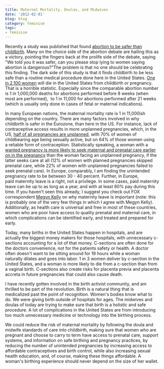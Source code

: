 ```yaml
---
title: Maternal Mortality, Doulas, and Midwives
date: '2012-02-01'
blog: blog
category: feminism
tags:
- feminism
---
```


Recently a study was published that found [abortion to be safer than childbirth](http://www.reuters.com/article/2012/01/23/us-abortion-idUSTRE80M2BS20120123). Many on the choice side of the abortion debate are hailing this as a victory, pointing the fingers back at the prolife side of the debate, saying "We told you it was safer, can you please stop lying to women saying abortion is dangerous?"The problem is that no one should be celebrating this finding. The dark side of this study is that it finds childbirth to be less safe than a routine medical procedure done here in the United States. [One in 2,100 women](http://www.womendeliver.org/about/the-issue/) will die in the United States from childbirth or pregnancy. That is a horrible statistic. Especially since the comparable abortion number is 1 in 1,000,000 deaths for abortions performed before 8 weeks (when most are performed),  to 1 in 11,000 for abortions performed after 21 weeks (which is usually only done in cases of fetal or maternal indications).

In many European nations, the maternal mortality rate is 1 in 11,000ish depending on the country. There are many factors involved in why childbirth is safer in the Eurozone, than here in the US. For instance, lack of contraceptive access results in more unplanned pregnancies, which, in the US, [half of all pregnancies are unplanned](http://www.americanpregnancy.org/main/statistics.html), with 70% of women of childbearing age being sexually active, but on 64% of those women using a reliable form of contraception. Statistically speaking, a woman with a [wanted pregnancy is more likely to seek maternal and prenatal care earlier on in the pregnancy](http://www.sciencedirect.com/science/article/pii/S0091743597902176) than the woman facing an unplanned pregnancy, if the latter seeks care at all (12% of women with planned pregnancies skipped prenatal care, while 22% of women with unplanned pregnancies failed to seek prenatal care). In Europe, comparably, I am finding the unintended pregnancy rate to be between 30 - 40 percent. Further, in Europe, paid maternity leave is a right, not a privilege. In some cases, paid maternity leave can be up to as long as a year, and with at least 80% pay during this time. If you haven't seen this already, I suggest you check out FOX correspondent [Megyn Kelly](http://www.youtube.com/watch?v=5BfSBxk0FMc) on why maternity leave is important (note: this is probably one of the very few things in which I agree with Megyn Kelly). Additionally, as health care is universal and free in most of these countries, women who are poor have access to quality prenatal and maternal care, in which complications can be identified early, and treated and prepared for early.

Today, many births in the United States happen in hospitals, and are actually the biggest money makers for those hospitals, with unnecessary c-sections accounting for a lot of that money. C-sections are often done for the doctors convenience, not for the patients safety or health. A doctor often doesn't want to be sitting around for 19 hours while a woman naturally dilates and goes into labor. 1 in 3 women deliver by c-section in the United States, and a woman is more likely to die from a c-section than from a vaginal birth. C-sections also create risks for placenta previa and placenta accreta in future pregnancies that could also cause death.

I have recently gotten involved in the birth activist community, and am thrilled to be part of the revolution. Birth is a natural thing that is medicalized past the point of recognition. Women's bodies know what to do. We were giving birth outside of hospitals for ages. The midwives and doulas of today are trying to make sure that birth is a holistic and safe procedure. A lot of complications in the United States are from introducing too much unnecessary medicine or technology into the birthing process.

We could reduce the risk of maternal mortality by following the doula and midwife standards of care into childbirth, making sure that women who are pregnant and choose to carry to term have access to prenatal care, support systems, and information on safe birthing and pregnancy practices, by reducing the number of unintended pregnancies by increasing access to affordable contraceptives and birth control, while also increasing sexual health education, and, of course, making these things affordable. A woman's birthing experience should never depend on the size of her wallet.
